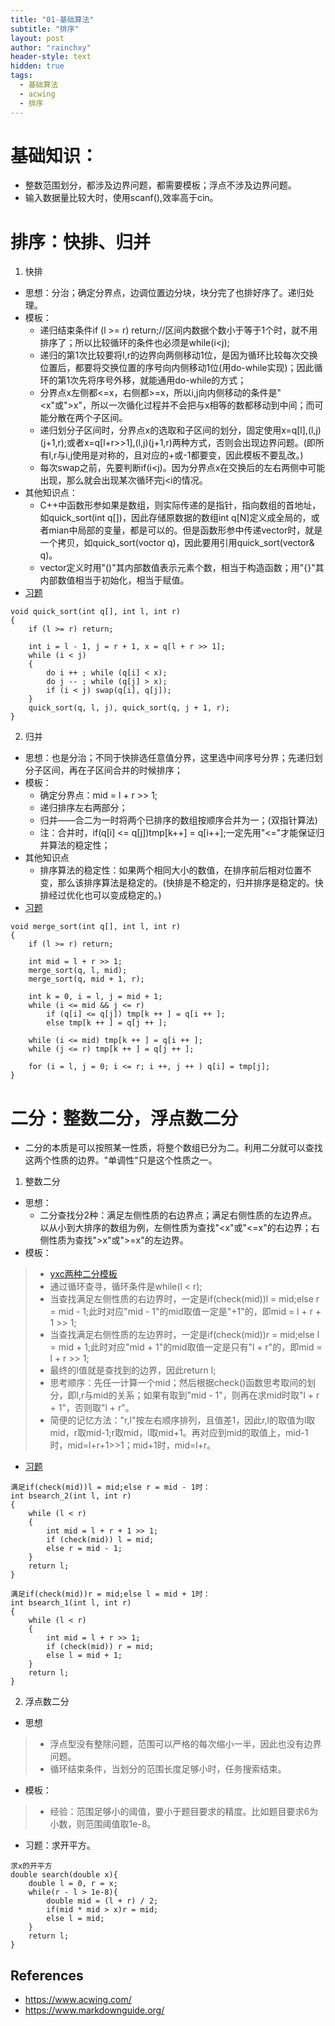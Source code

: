 ```yaml
---
title: "01-基础算法"
subtitle: "排序"
layout: post
author: "rainchxy"
header-style: text
hidden: true
tags:
  - 基础算法
  - acwing
  - 排序
---
```


# 基础知识：
- 整数范围划分，都涉及边界问题，都需要模板；浮点不涉及边界问题。
- 输入数据量比较大时，使用scanf(),效率高于cin。

# 排序：快排、归并
1. 快排
- 思想：分治；确定分界点，边调位置边分块，块分完了也排好序了。递归处理。
- 模板：
    - 递归结束条件if (l >= r) return;//区间内数据个数小于等于1个时，就不用排序了；所以比较循环的条件也必须是while(i<j);
    - 递归的第1次比较要将l,r的边界向两侧移动1位，是因为循环比较每次交换位置后，都要将交换位置的序号向内侧移动1位(用do-while实现)；因此循环的第1次先将序号外移，就能通用do-while的方式；
    - 分界点x左侧都<=x，右侧都>=x，所以i,j向内侧移动的条件是"<x"或">x"，所以一次循化过程并不会把与x相等的数都移动到中间；而可能分散在两个子区间。
    - 递归划分子区间时，分界点x的选取和子区间的划分，固定使用x=q[l],(l,j)(j+1,r);或者x=q[l+r>>1],(l,j)(j+1,r)两种方式，否则会出现边界问题。(即所有l,r与i,j使用是对称的，且对应的+或-1都要变，因此模板不要乱改。)
    - 每次swap之前，先要判断if(i<j)。因为分界点x在交换后的左右两侧中可能出现，那么就会出现某次循环完j<i的情况。
- 其他知识点：
    - C++中函数形参如果是数组，则实际传递的是指针，指向数组的首地址，如quick_sort(int q[])，因此存储原数据的数组int q[N]定义成全局的，或者mian中局部的变量，都是可以的。但是函数形参中传递vector时，就是一个拷贝，如quick_sort(voctor<int> q)，因此要用引用quick_sort(vector<int>& q)。
    - vector定义时用"()"其内部数值表示元素个数，相当于构造函数；用"{}"其内部数值相当于初始化，相当于赋值。
- [习题](https://www.acwing.com/problem/content/787/)


```
void quick_sort(int q[], int l, int r)
{
    if (l >= r) return;

    int i = l - 1, j = r + 1, x = q[l + r >> 1];
    while (i < j)
    {
        do i ++ ; while (q[i] < x);
        do j -- ; while (q[j] > x);
        if (i < j) swap(q[i], q[j]);
    }
    quick_sort(q, l, j), quick_sort(q, j + 1, r);
}
```

2. 归并
- 思想：也是分治；不同于快排选任意值分界，这里选中间序号分界；先递归划分子区间，再在子区间合并的时候排序；
- 模板：
	- 确定分界点：mid = l + r >> 1;
	- 递归排序左右两部分；
	- 归并——合二为一时将两个已排序的数组按顺序合并为一；(双指针算法)
	- 注：合并时，if(q[i] <= q[j])tmp[k++] = q[i++];一定先用"<="才能保证归并算法的稳定性；
- 其他知识点
	- 排序算法的稳定性：如果两个相同大小的数值，在排序前后相对位置不变，那么该排序算法是稳定的。(快排是不稳定的，归并排序是稳定的。快排经过优化也可以变成稳定的。)
- [习题](https://www.acwing.com/problem/content/789/)


```
void merge_sort(int q[], int l, int r)
{
    if (l >= r) return;

    int mid = l + r >> 1;
    merge_sort(q, l, mid);
    merge_sort(q, mid + 1, r);

    int k = 0, i = l, j = mid + 1;
    while (i <= mid && j <= r)
        if (q[i] <= q[j]) tmp[k ++ ] = q[i ++ ];
        else tmp[k ++ ] = q[j ++ ];

    while (i <= mid) tmp[k ++ ] = q[i ++ ];
    while (j <= r) tmp[k ++ ] = q[j ++ ];

    for (i = l, j = 0; i <= r; i ++, j ++ ) q[i] = tmp[j];
}
```

# 二分：整数二分，浮点数二分
- 二分的本质是可以按照某一性质，将整个数组已分为二。利用二分就可以查找这两个性质的边界。"单调性"只是这个性质之一。
1. 整数二分
- 思想：
	- 二分查找分2种：满足左侧性质的右边界点；满足右侧性质的左边界点。以从小到大排序的数组为例，左侧性质为查找"<x"或"<=x"的右边界；右侧性质为查找">x"或">=x"的左边界。
- 模板：
> - [yxc两种二分模板](https://www.acwing.com/blog/content/31/)
> - 通过循环查寻，循环条件是while(l < r);
> - 当查找满足左侧性质的右边界时，一定是if(check(mid))l = mid;else r = mid - 1;此时对应"mid - 1"的mid取值一定是"+1"的，即mid = l + r + 1 >> 1;
> - 当查找满足右侧性质的左边界时，一定是if(check(mid))r = mid;else l = mid + 1;此时对应"mid + 1"的mid取值一定是只有"l + r"的，即mid = l + r >> 1;
> - 最终的l值就是查找到的边界，因此return l;
> - 思考顺序：先任一计算一个mid；然后根据check()函数思考取间的划分，即l,r与mid的关系；如果有取到"mid - 1"，则再在求mid时取"l + r + 1"，否则取"l + r"。
> - 简便的记忆方法："r,l"按左右顺序排列，且值差1，因此r,l的取值为l取mid，r取mid-1;r取mid，l取mid+1。再对应到mid的取值上，mid-1时，mid=l+r+1>>1；mid+1时，mid=l+r。
- [习题](https://www.acwing.com/problem/content/791/)

```
满足if(check(mid))l = mid;else r = mid - 1时：
int bsearch_2(int l, int r)
{
    while (l < r)
    {
        int mid = l + r + 1 >> 1;
        if (check(mid)) l = mid;
        else r = mid - 1;
    }
    return l;
}
```

```
满足if(check(mid))r = mid;else l = mid + 1时：
int bsearch_1(int l, int r)
{
    while (l < r)
    {
        int mid = l + r >> 1;
        if (check(mid)) r = mid;
        else l = mid + 1;
    }
    return l;
}
```

2. 浮点数二分
- 思想
> - 浮点型没有整除问题，范围可以严格的每次缩小一半，因此也没有边界问题。
> - 循环结束条件，当划分的范围长度足够小时，任务搜索结束。
- 模板：
> - 经验：范围足够小的阈值，要小于题目要求的精度。比如题目要求6为小数，则范围阈值取1e-8。
- 习题：求开平方。

```
求x的开平方
double search(double x){
    double l = 0, r = x;
    while(r - l > 1e-8){
        double mid = (l + r) / 2;
        if(mid * mid > x)r = mid;
        else l = mid;
    }
    return l;
}

```


References
----------

- <https://www.acwing.com/>
- <https://www.markdownguide.org/>
